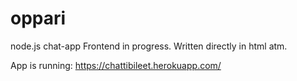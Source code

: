 # oppari
 node.js chat-app
Frontend in progress. Written directly in html atm.

App is running:
https://chattibileet.herokuapp.com/
